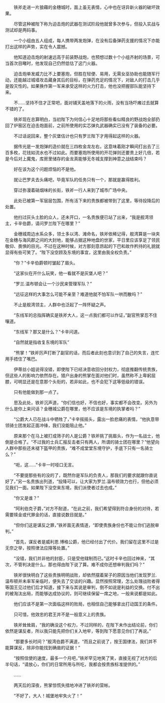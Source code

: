 　　铁斧走进一片狼藉的金穗城时，面上虽无表情，心中也在讶异新火器的破坏效果。

　　尽管这种被陛下称为迫击炮的武器在测试阶段他就曾多次参与，但投入实战与测试却是两码事。

　　一个小组由五人组成，每人携带两发炮弹，在没有后备弹药支援的情况下亦能打出这样的声势，实在令人震撼。

　　他知道迫击炮的射速远高于前装野战炮，也预想过数十个小组齐射的场景，可当首次目睹时，他发现自己仍然低估了这门火器。

　　迫击炮单发威力比不上要塞炮，但胜在轻便、易用，无需女巫协助也能随军行动，还能越过城墙攻击藏身其后的目标，在弹药充足的情况下，对敌人的打击几乎是毁灭性的。如果换作第一军来承受这样的火力打击，他也没把握部队能坚持下来。

　　不……坚持不住才正常吧，面对铺天盖地落下的火雨，没有当场吓瘫过去就算不错的了。

　　铁斧现在总算明白，当初陛下为何信心十足地将那些看似精良的野战炮全部扔回了炉窑区在迫击炮面前，之前所使用的实芯弹丸武器确实已没有了装备的必要。

　　不过话说回来，整个灰堡估计也只有罗兰陛下才用得起这样的火器。

　　据传光是一发炮弹的造价就在三四枚金龙左右，这意味着刚才瞬间打出去了三百多枚，花钱如流水也不过如此。而要塞炮所使用的开花弹则还要贵上好几倍，若是今后对上魔鬼，库房里储存的金龙真能够无冬城支撑到神意之战结束吗？

　　好在该为这个问题烦恼的不是他。

　　就让巴罗夫去头痛吧，毕竟军队的任务只有一个，那就是赢得胜利。

　　穿过弥漫着硝烟味的长街，铁斧一行人来到了城市广场中央。

　　此处已被第一军层层包围，所有活下来的贵族都被带到了这里，等待投降后的处置。

　　他扫过灰头土脸的众人，还未开口，一名贵族便已站了出来，“我是舰湾领主，卡辛伯爵，请问罗兰陛下在哪里？”

　　金穗城周边水系众多，领土多以湾、滩命名，铁斧依稀记得，舰湾算是一块夹在金穗与海风郡之间的大封地，能够占据这种地盘的世家，平日里应该享足了领民敬仰、畏惧的目光。不过在这种时候，对方那刻意昂起的下巴和故作矜持的礼貌就显得有些可笑了。“陛下没空顾及东境的事宜，这里由我全权负责。”

　　“你？”卡辛伯爵顿时皱起了眉头。

　　“这家伙在开什么玩笑，他一看就不是灰堡人吧？”

　　“罗兰.温布顿会让一个沙民来管理军队？”

　　“远征这样的大事怎么可能不亲至？难道他就不怕军队一哄而散吗？”

　　不止是舰湾领主，人群中也泛起了一阵怀疑之声。

　　“东线军的总指挥确实是铁斧大人，这一点我们都可以作证，”副官熊掌忍不住嚷道。

　　“东线军？那又是什么？”卡辛问道。

　　“自然就是指收复东境的军队”

　　“熊掌！”铁斧厉声打断了副官的话，而后者此刻也意识到了自己的失言，连忙用手捂住了嘴巴。

　　伊蒂丝小姐说得没错，即使陛下已经决意收回分封权力，彻底推翻传统贵族，但这些人的影响力依然存在。猎户出身的熊掌在面对他们时，虽然称不上卑躬屈膝，可明显还是在意那个头衔的，若非如此，也不会犯下这等低级的错误。

　　只有他能做到那一点了。

　　思及此处，铁斧沉声道，“你们信也好，不信也好，事实都不会改变。另外为什么是你上来问话？金穗城公爵在哪里，他不应该是东境的执掌者吗？”

　　“公爵大人已在战斗中牺牲了，”卡辛摇摇头，露出一脸悲痛的表情，“他执意带领骑士团发起正面冲锋，我们没能阻止他。”

　　原来那个在马上被打成筛子的人是公爵？铁斧挑了挑眉头，作为一名战士，他倒是合格了。“不过我的士兵汇报反击者只有两人，所谓的骑士团在哪里？”他望向人群中那些还未褪下盔甲的贵族，“难不成堂堂东境守护，手底下只有一名骑士么？”

　　“呃，这……”卡辛一时哑口无言。

　　“不要提那些有的没的了，既然你是军队的负责人，那我们的要求就跟你直说好了，”另一名贵族出列道，“投降可以，让大家为罗兰.温布顿效力也行，但他必须见我们一面。如果陛下没空来东境，我们派使者过去也成。”

　　“你又是谁？”

　　“阿利伯克子爵，”对方不耐道，“在此之前，我们希望得到符合身份的对待，若需要赎金或代罪金的话，直接说数目就是。”

　　“但你们这是谋反之罪，”铁斧面无表情道，“即使贵族身份也不能让你们逃脱审判。”

　　“首先，谋反者是威利恩.博格公爵，他已经付出了代价。我们留在这里不过是无奈之举，按照律法应降等处置。”

　　“没错，我们并非他的封臣，只是受他辖制而已。”这时卡辛也回过神来，“其次，不管判决是什么，那也得由陛下说了算。难不成你还想审判我们吗？”

　　铁斧很快明白了这些贵族明明战败，却依然摆着架子的原因当他们发现罗兰.温布顿并未率军亲临时，便失去了交谈的兴趣。显然按照常理，怎么处理战败者得等国王见过他们后才知道，接下来与其说是审判，倒不如说是利益的交换。付不出的被淘汰出局，而能够达成协议的，则可继续保留一席之地，一般来说都是如此。

　　他们应该不是第一次面临这样的败局，也相信自己能够拿出打动国王的条件。

　　只可惜，他效忠的君王并不是一般意义上的贵族。

　　铁斧耸耸肩，“我的确没这个权力，不过同样的，在陛下未作出结论前，你们依然是谋反者，所以我只能先把你们关入地牢，等到陛下愿意见你们了再说。”

　　“那要多长时间？”舰湾伯爵不满道，“而且之前说了，按王国律法，我们并不能算谋反，除非你能找到确凿的证据！”

　　“按照信使的速度，最多一个月吧，”铁斧罕见地笑了笑，直接无视了对方的后半句话，“请放心，你们的日常所用与所吃，我都会按贵族标准提供的。”

　　……

　　两天后的深夜，熊掌惊慌失措地冲进了铁斧的营帐。

　　“不好了，大人！城堡地牢失火了！”
